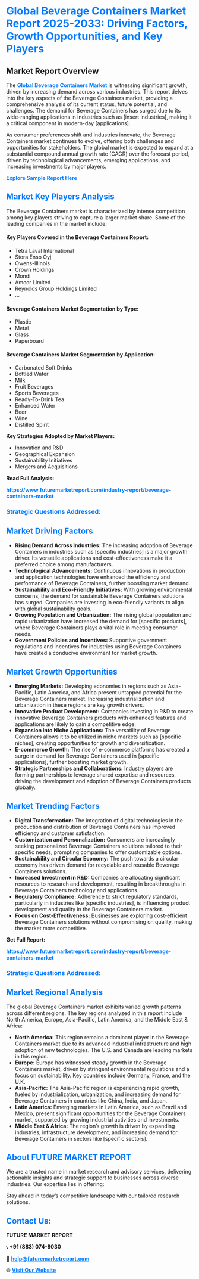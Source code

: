 <h1 style="color: #007BFF;">Global Beverage Containers Market Report 2025-2033: Driving Factors, Growth Opportunities, and Key Players</h1>

<section id="overview">
<h2>Market Report Overview</h2>
<p>The <a href="https://www.futuremarketreport.com/industry-report/beverage-containers-market" style="color: #007BFF; text-decoration: none;"><strong>Global Beverage Containers Market</strong></a> is witnessing significant growth, driven by increasing demand across various industries. This report delves into the key aspects of the Beverage Containers market, providing a comprehensive analysis of its current status, future potential, and challenges. The demand for Beverage Containers has surged due to its wide-ranging applications in industries such as [insert industries], making it a critical component in modern-day [applications].</p>
<p>As consumer preferences shift and industries innovate, the Beverage Containers market continues to evolve, offering both challenges and opportunities for stakeholders. The global market is expected to expand at a substantial compound annual growth rate (CAGR) over the forecast period, driven by technological advancements, emerging applications, and increasing investments by major players.</p>
</section>

<section id="overview">
<p><a href="https://www.futuremarketreport.com/request-sample/reportId=106346" style="color: #007BFF; text-decoration: none;"><strong>Explore Sample Report Here</strong></a></p>
</section>

<section id="key-players">
<h2 style="color: #007BFF;">Market Key Players Analysis</h2>
<p>The Beverage Containers market is characterized by intense competition among key players striving to capture a larger market share. Some of the leading companies in the market include:</p>
<h4>Key Players Covered in the Beverage Containers Report:</h4>
<ul><li>Tetra Laval International</li><li>Stora Enso Oyj</li><li>Owens-Illinois</li><li>Crown Holdings</li><li>Mondi</li><li>Amcor Limited</li><li>Reynolds Group Holdings Limited</li><li>...</li></ul>
<h4>Beverage Containers Market Segmentation by Type:</h4>
<ul><li>Plastic</li><li>Metal</li><li>Glass</li><li>Paperboard</li></ul>

<h4>Beverage Containers Market Segmentation by Application:</h4>
<ul><li>Carbonated Soft Drinks</li><li>Bottled Water</li><li>Milk</li><li>Fruit Beverages</li><li>Sports Beverages</li><li>Ready-To-Drink Tea</li><li>Enhanced Water</li><li>Beer</li><li>Wine</li><li>Distilled Spirit</li></ul>
<p><strong>Key Strategies Adopted by Market Players:</strong></p>
<ul>
<li>Innovation and R&D</li>
<li>Geographical Expansion</li>
<li>Sustainability Initiatives</li>
<li>Mergers and Acquisitions</li>
</ul>
</section>

<section>
<p><strong>Read Full Analysis: </strong></p><a href="https://www.futuremarketreport.com/industry-report/beverage-containers-market" style="color: #007BFF; text-decoration: none;"><strong>https://www.futuremarketreport.com/industry-report/beverage-containers-market</strong></a>
<h3 style="color: #007BFF;">Strategic Questions Addressed:</h3>
</section>

<section id="driving-factors">
<h2 style="color: #007BFF;">Market Driving Factors</h2>
<ul>
<li><strong>Rising Demand Across Industries:</strong> The increasing adoption of Beverage Containers in industries such as [specific industries] is a major growth driver. Its versatile applications and cost-effectiveness make it a preferred choice among manufacturers.</li>
<li><strong>Technological Advancements:</strong> Continuous innovations in production and application technologies have enhanced the efficiency and performance of Beverage Containers, further boosting market demand.</li>
<li><strong>Sustainability and Eco-Friendly Initiatives:</strong> With growing environmental concerns, the demand for sustainable Beverage Containers solutions has surged. Companies are investing in eco-friendly variants to align with global sustainability goals.</li>
<li><strong>Growing Population and Urbanization:</strong> The rising global population and rapid urbanization have increased the demand for [specific products], where Beverage Containers plays a vital role in meeting consumer needs.</li>
<li><strong>Government Policies and Incentives:</strong> Supportive government regulations and incentives for industries using Beverage Containers have created a conducive environment for market growth.</li>
</ul>
</section>

<section id="growth-opportunities">
<h2 style="color: #007BFF;">Market Growth Opportunities</h2>
<ul>
<li><strong>Emerging Markets:</strong> Developing economies in regions such as Asia-Pacific, Latin America, and Africa present untapped potential for the Beverage Containers market. Increasing industrialization and urbanization in these regions are key growth drivers.</li>
<li><strong>Innovative Product Development:</strong> Companies investing in R&D to create innovative Beverage Containers products with enhanced features and applications are likely to gain a competitive edge.</li>
<li><strong>Expansion into Niche Applications:</strong> The versatility of Beverage Containers allows it to be utilized in niche markets such as [specific niches], creating opportunities for growth and diversification.</li>
<li><strong>E-commerce Growth:</strong> The rise of e-commerce platforms has created a surge in demand for Beverage Containers used in [specific applications], further boosting market growth.</li>
<li><strong>Strategic Partnerships and Collaborations:</strong> Industry players are forming partnerships to leverage shared expertise and resources, driving the development and adoption of Beverage Containers products globally.</li>
</ul>
</section>

<section id="trending-factors">
<h2 style="color: #007BFF;">Market Trending Factors</h2>
<ul>
<li><strong>Digital Transformation:</strong> The integration of digital technologies in the production and distribution of Beverage Containers has improved efficiency and customer satisfaction.</li>
<li><strong>Customization and Personalization:</strong> Consumers are increasingly seeking personalized Beverage Containers solutions tailored to their specific needs, prompting companies to offer customizable options.</li>
<li><strong>Sustainability and Circular Economy:</strong> The push towards a circular economy has driven demand for recyclable and reusable Beverage Containers solutions.</li>
<li><strong>Increased Investment in R&D:</strong> Companies are allocating significant resources to research and development, resulting in breakthroughs in Beverage Containers technology and applications.</li>
<li><strong>Regulatory Compliance:</strong> Adherence to strict regulatory standards, particularly in industries like [specific industries], is influencing product development and quality in the Beverage Containers market.</li>
<li><strong>Focus on Cost-Effectiveness:</strong> Businesses are exploring cost-efficient Beverage Containers solutions without compromising on quality, making the market more competitive.</li>
</ul>
</section>

<section>
<p><strong>Get Full Report: </strong></p><a href="https://www.futuremarketreport.com/industry-report/beverage-containers-market" style="color: #007BFF; text-decoration: none;"><strong>https://www.futuremarketreport.com/industry-report/beverage-containers-market</strong></a>
<h3 style="color: #007BFF;">Strategic Questions Addressed:</h3>
</section>


<section id="regional-analysis">
<h2 style="color: #007BFF;">Market Regional Analysis</h2>
<p>The global Beverage Containers market exhibits varied growth patterns across different regions. The key regions analyzed in this report include North America, Europe, Asia-Pacific, Latin America, and the Middle East & Africa:</p>
<ul>
<li><strong>North America:</strong> This region remains a dominant player in the Beverage Containers market due to its advanced industrial infrastructure and high adoption of new technologies. The U.S. and Canada are leading markets in this region.</li>
<li><strong>Europe:</strong> Europe has witnessed steady growth in the Beverage Containers market, driven by stringent environmental regulations and a focus on sustainability. Key countries include Germany, France, and the U.K.</li>
<li><strong>Asia-Pacific:</strong> The Asia-Pacific region is experiencing rapid growth, fueled by industrialization, urbanization, and increasing demand for Beverage Containers in countries like China, India, and Japan.</li>
<li><strong>Latin America:</strong> Emerging markets in Latin America, such as Brazil and Mexico, present significant opportunities for the Beverage Containers market, supported by growing industrial activities and investments.</li>
<li><strong>Middle East & Africa:</strong> The region’s growth is driven by expanding industries, infrastructure development, and increasing demand for Beverage Containers in sectors like [specific sectors].</li>
</ul>
</section>

<footer>
<h2 style="color: #007BFF;">About FUTURE MARKET REPORT</h2>
<p>We are a trusted name in market research and advisory services, delivering actionable insights and strategic support to businesses across diverse industries. Our expertise lies in offering:</p>

<p>Stay ahead in today’s competitive landscape with our tailored research solutions.</p>

<h2 style="color: #007BFF;">Contact Us:</h2>
<p><strong>FUTURE MARKET REPORT</strong></p>
<p>📞 <strong>+91 (883) 074-8030</strong></p>
<p>📧 <strong><a href="mailto:help@futuremarketreport.com" style="color: #007BFF;">help@futuremarketreport.com</a></strong></p>
<p>🌐 <strong><a href="https://www.futuremarketreport.com/" style="color: #007BFF;">Visit Our Website</a></strong></p>
</footer>
